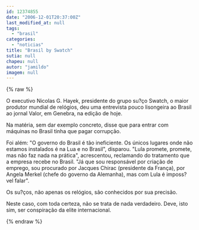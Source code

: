 ```yaml
---
id: 12374855
date: "2006-12-01T20:37:00Z"
last_modified_at: null
tags:
  - "brasil"
categories:
  - "noticias"
title: "Brasil by Swatch"
sutia: null
chapeu: null
autor: "jamildo"
imagem: null
---
```

{% raw %}
<p>O executivo Nicolas G. Hayek, presidente do grupo su?&ccedil;o Swatch, o maior produtor mundial de rel&oacute;gios, deu uma entrevista pouco lisongeira ao Brasil ao jornal Valor, em Genebra, na edi&ccedil;&atilde;o de hoje.</p>
<p>Na mat&eacute;ria, sem dar exemplo concreto, disse que para entrar com m&aacute;quinas no Brasil tinha que pagar corrup&ccedil;&atilde;o.</p>
<p>Foi al&eacute;m: "O governo do Brasil &eacute; t&atilde;o ineficiente. Os &uacute;nicos lugares onde n&atilde;o estamos instalados &eacute; na Lua e no Brasil", disparou. "Lula promete, promete, mas n&atilde;o faz nada na pr&aacute;tica", acrescentou, reclamando do tratamento que a empresa recebe no Brasil. "J&aacute; que sou respons&aacute;vel por cria&ccedil;&atilde;o de emprego, sou procurado por Jacques Chirac (presidente da Fran&ccedil;a), por Angela Merkel (chefe do governo da Alemanha), mas com Lula &eacute; imposs?vel falar".</p>
<p>Os su?&ccedil;os, n&atilde;o apenas os rel&oacute;gios, s&atilde;o conhecidos por sua precis&atilde;o.</p>
<p>Neste caso, com toda certeza, n&atilde;o se trata de nada verdadeiro. Deve, isto sim, ser conspira&ccedil;&atilde;o da elite internacional.</p>
{% endraw %}